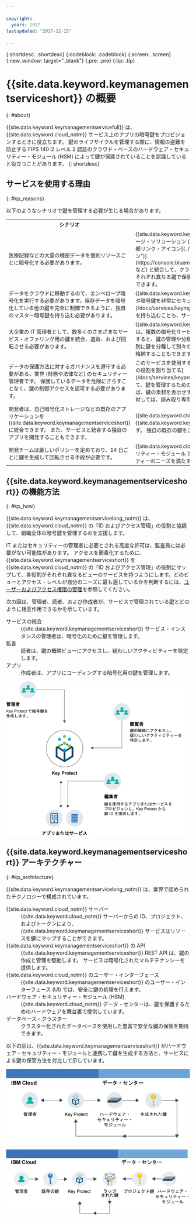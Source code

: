 ```yaml
---

copyright:
  years: 2017
lastupdated: "2017-12-15"

---
```


{:shortdesc: .shortdesc}
{:codeblock: .codeblock}
{:screen: .screen}
{:new_window: target="_blank"}
{:pre: .pre}
{:tip: .tip}

# {{site.data.keyword.keymanagementserviceshort}} の概要
{: #about}

{{site.data.keyword.keymanagementservicefull}} は、{{site.data.keyword.cloud_notm}} サービス上のアプリの暗号鍵をプロビジョンするときに役立ちます。 鍵のライフサイクルを管理する際に、情報の盗難を防止する FIPS 140-2 レベル 2 認証のクラウド・ベースのハードウェア・セキュリティー・モジュール (HSM) によって鍵が保護されていることを認識していると役立つことがあります。
{: shortdesc}

## サービスを使用する理由
{: #kp_reasons}

以下のようなシナリオで鍵を管理する必要が生じる場合があります。

<table>
  <tr>
    <th>シナリオ</th>
    <th>理由</th>
  </tr>
  <tr>
    <td>医療記録などの大量の機密データを個別リソースごとに暗号化する必要があります。</td>
    <td>{{site.data.keyword.keymanagementserviceshort}} サービスをストレージ・ソリューション ([{{site.data.keyword.objectstorageshort}} ![外部リンク・アイコン](../../icons/launch-glyph.svg "外部リンク・アイコン")](https://console.bluemix.net/docs/services/ObjectStorage/index.html) など) と統合して、クラウド内の保存データを暗号化できます。 各文書をそれぞれ異なる鍵で保護できるため、データをより細かく制御することができます。</td>
  </tr>
  <tr>
    <td>データをクラウドに移動するので、エンベロープ暗号化を実行する必要があります。保存データを暗号化している他の鍵を完全に制御できるように、独自のマスター暗号鍵を持ち込む必要があります。</td>
    <td>{{site.data.keyword.keymanagementserviceshort}} を使用して、[データ暗号鍵を非常にセキュアなルート鍵でラップすることができます](/docs/services/keymgmt/keyprotect_envelope.html)。独自のルート鍵を持ち込むことも、サービス内でルート鍵を作成することもできます。</td>
  </tr>
  <tr>
    <td>大企業の IT 管理者として、数多くのさまざまなサービス・オファリング用の鍵を統合、追跡、および回転させる必要があります。</td>
    <td>{{site.data.keyword.keymanagementserviceshort}} インターフェースは、複数の暗号化サービスの管理を簡素化します。 このサービスを使用すると、鍵の管理や分類を 1 カ所で集中的に行うことも、プロジェクト別に鍵を分離して別々の {{site.data.keyword.cloud_notm}} スペースに格納することもできます。</td>
  </tr>
  <tr>
    <td>データの保護方法に対するガバナンスを遵守する必要がある、業界 (財務や法律など) のセキュリティー管理者です。 保護しているデータを危険にさらすことなく、鍵の制御アクセスを認可する必要があります。</td>
    <td>このサービスを使用すると、[異なる Identity and Access Management の役割を割り当てる](/docs/services/keyprotect_manage_access.html#roles)ことによって、鍵を管理するためのユーザーのアクセス権限を制御できます。 例えば、鍵の素材を表示せずに鍵の作成情報を表示する必要があるユーザーに対しては、読み取り専用アクセス権限を付与できます。</td>
  <tr>
    <td>開発者は、自己暗号化ストレージなどの既存のアプリケーションを {{site.data.keyword.keymanagementserviceshort}} に統合できます。 また、サービスと統合する独自のアプリを開発することもできます。</td>
    <td>{{site.data.keyword.cloud_notm}} 上、またはその外部のアプリは、
{{site.data.keyword.keymanagementserviceshort}} API と統合できます。 独自の既存の鍵をご使用のアプリに使用することも可能です。 </td>
  </tr>
  <tr>
    <td>開発チームは厳しいポリシーを定めており、14 日ごとに鍵を生成して回転させる手段が必要です。</td>
    <td>{{site.data.keyword.cloud_notm}} を使用すると、ハードウェア・セキュリティー・モジュール (HSM) から迅速に鍵を生成し、継続的にセキュリティーのニーズを満たすことができます。</td>
  </tr>
</table>

## {{site.data.keyword.keymanagementserviceshort}} の機能方法
{: #kp_how}

{{site.data.keyword.keymanagementservicelong_notm}} は、{{site.data.keyword.cloud_notm}} の「ID およびアクセス管理」の役割と協調して、組織全体の暗号鍵を管理するのを支援します。

IT またはセキュリティーの管理者に必要とされる高度な許可は、監査員には必要がない可能性があります。 アクセスを簡素化するために、{{site.data.keyword.keymanagementserviceshort}} を {{site.data.keyword.cloud_notm}} の「ID およびアクセス管理」の役割にマップして、各役割がそれぞれ異なるビューのサービスを持つようにします。どのビューとアクセス・レベルが自分のニーズに最も適しているかを判断するには、[ユーザーおよびアクセス権限の管理](/docs/services/keymgmt/keyprotect_manage_access.html#roles)を参照してください。

次の図は、管理者、読者、および作成者が、サービスで管理されている鍵とどのように相互作用できるかを示しています。

<dl>
  <dt>サービスの統合</dt>
    <dd>{{site.data.keyword.keymanagementserviceshort}} サービス・インスタンスの管理者は、暗号化のために鍵を管理します。</dd>
  <dt>監査</dt>
    <dd>読者は、鍵の概略ビューにアクセスし、疑わしいアクティビティーを特定します。</dd>
  <dt>アプリ</dt>
    <dd>作成者は、アプリにコーディングする暗号化用の鍵を管理します。</dd>
</dl>

![この図では、前述の定義リストで説明したコンポーネントと同じコンポーネントを示しています。](images/keys-use-cases.png)

## {{site.data.keyword.keymanagementserviceshort}} アーキテクチャー
{: #kp_architecture}

{{site.data.keyword.keymanagementservicelong_notm}} は、業界で認められたテクノロジーで構成されています。

<dl>
  <dt>{{site.data.keyword.cloud_notm}} サーバー</dt>
    <dd>{{site.data.keyword.cloud_notm}} サーバーからの ID、プロジェクト、およびトークンにより、{{site.data.keyword.keymanagementserviceshort}} サービスはリソースを鍵にマップすることができます。</dd>
  <dt>{{site.data.keyword.keymanagementserviceshort}} の API</dt>
    <dd>{{site.data.keyword.keymanagementserviceshort}} REST API は、鍵の作成と管理を駆動します。 サービスは暗号化されたマルチテナンシーを提供します。</dd>
  <dt>{{site.data.keyword.cloud_notm}} のユーザー・インターフェース</dt>
    <dd>{{site.data.keyword.keymanagementserviceshort}} のユーザー・インターフェース (UI) では、安全に鍵の処理を行えます。</dd>
  <dt>ハードウェア・セキュリティー・モジュール (HSM)</dt>
    <dd>{{site.data.keyword.cloud_notm}} データ・センターは、鍵を保護するためのハードウェアを舞台裏で提供しています。</dd>
  <dt>データベース・クラスター</dt>
    <dd>クラスター化されたデータベースを使用した豊富で安全な鍵の保管を期待できます。</dd>
</dl>

以下の図は、{{site.data.keyword.keymanagementserviceshort}} がハードウェア・セキュリティー・モジュールと連携して鍵を生成する方法と、サービスによる鍵の保管方法を対比して示しています。

![この図では、鍵の生成方法を示しています。](images/generated-key.png)

![この図では、既存の鍵の保管方法を示しています。](images/stored-key.png)
